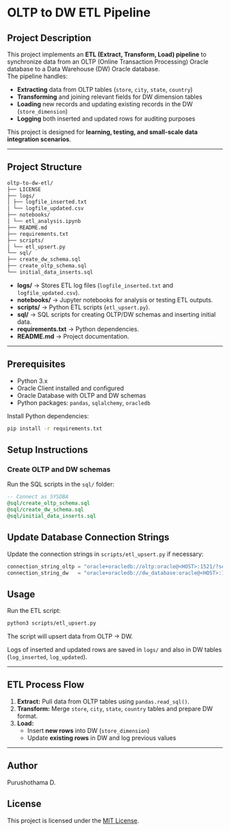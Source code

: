 # OLTP to DW ETL Pipeline

## Project Description
This project implements an **ETL (Extract, Transform, Load) pipeline** to synchronize data from an OLTP (Online Transaction Processing) Oracle database to a Data Warehouse (DW) Oracle database.  
The pipeline handles:

- **Extracting** data from OLTP tables (`store`, `city`, `state`, `country`)  
- **Transforming** and joining relevant fields for DW dimension tables  
- **Loading** new records and updating existing records in the DW (`store_dimension`)  
- **Logging** both inserted and updated rows for auditing purposes  

This project is designed for **learning, testing, and small-scale data integration scenarios**.

---

## Project Structure

```bash
oltp-to-dw-etl/
├── LICENSE
├── logs/
│ ├── logfile_inserted.txt
│ └── logfile_updated.csv
├── notebooks/
│ └── etl_analysis.ipynb
├── README.md
├── requirements.txt
├── scripts/
│ └── etl_upsert.py
└── sql/
├── create_dw_schema.sql
├── create_oltp_schema.sql
└── initial_data_inserts.sql
```

- **logs/** → Stores ETL log files (`logfile_inserted.txt` and `logfile_updated.csv`).  
- **notebooks/** → Jupyter notebooks for analysis or testing ETL outputs.  
- **scripts/** → Python ETL scripts (`etl_upsert.py`).  
- **sql/** → SQL scripts for creating OLTP/DW schemas and inserting initial data.  
- **requirements.txt** → Python dependencies.  
- **README.md** → Project documentation.

---

## Prerequisites

- Python 3.x  
- Oracle Client installed and configured  
- Oracle Database with OLTP and DW schemas  
- Python packages: `pandas`, `sqlalchemy`, `oracledb`  

Install Python dependencies:

```bash
pip install -r requirements.txt
```
## Setup Instructions

### Create OLTP and DW schemas
Run the SQL scripts in the `sql/` folder:

```sql
-- Connect as SYSDBA
@sql/create_oltp_schema.sql
@sql/create_dw_schema.sql
@sql/initial_data_inserts.sql
```
## Update Database Connection Strings

Update the connection strings in `scripts/etl_upsert.py` if necessary:

```python
connection_string_oltp = "oracle+oracledb://oltp:oracle@<HOST>:1521/?service_name=<SERVICE>"
connection_string_dw   = "oracle+oracledb://dw_database:oracle@<HOST>:1521/?service_name=<SERVICE>"
```
## Usage

Run the ETL script:

```bash
python3 scripts/etl_upsert.py
```

The script will upsert data from OLTP → DW.

Logs of inserted and updated rows are saved in `logs/` and also in DW tables (`log_inserted`, `log_updated`).

---

## ETL Process Flow

1. **Extract:** Pull data from OLTP tables using `pandas.read_sql()`.  
2. **Transform:** Merge `store`, `city`, `state`, `country` tables and prepare DW format.  
3. **Load:**  
   - Insert **new rows** into DW (`store_dimension`)  
   - Update **existing rows** in DW and log previous values  

---
## Author

Purushothama D.

## License

This project is licensed under the [MIT License](LICENSE).



